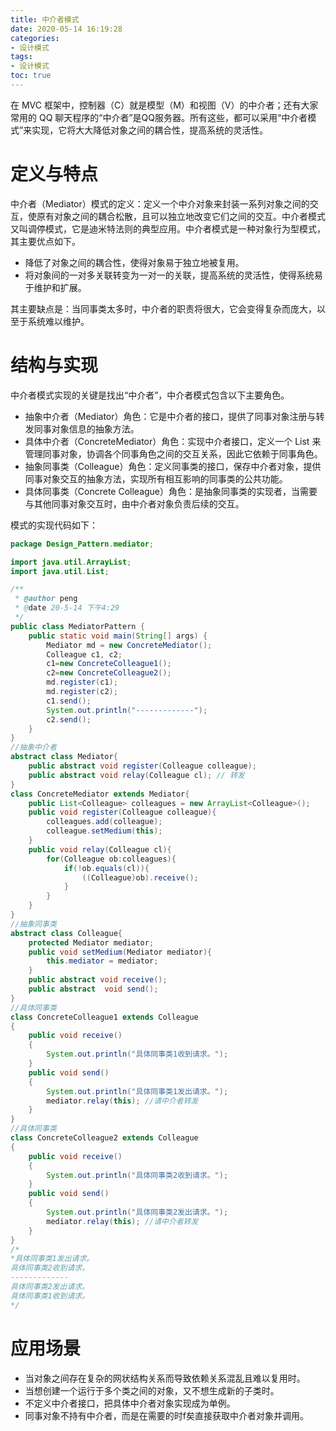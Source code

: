 ```yaml
---
title: 中介者模式
date: 2020-05-14 16:19:28
categories: 
- 设计模式
tags:
- 设计模式
toc: true
---
```

在 MVC 框架中，控制器（C）就是模型（M）和视图（V）的中介者；还有大家常用的 QQ 聊天程序的“中介者”是QQ服务器。所有这些，都可以采用“中介者模式”来实现，它将大大降低对象之间的耦合性，提高系统的灵活性。
# 定义与特点
中介者（Mediator）模式的定义：定义一个中介对象来封装一系列对象之间的交互，使原有对象之间的耦合松散，且可以独立地改变它们之间的交互。中介者模式又叫调停模式，它是迪米特法则的典型应用。中介者模式是一种对象行为型模式，其主要优点如下。
* 降低了对象之间的耦合性，使得对象易于独立地被复用。
* 将对象间的一对多关联转变为一对一的关联，提高系统的灵活性，使得系统易于维护和扩展。

其主要缺点是：当同事类太多时，中介者的职责将很大，它会变得复杂而庞大，以至于系统难以维护。

# 结构与实现
中介者模式实现的关键是找出“中介者”，中介者模式包含以下主要角色。
* 抽象中介者（Mediator）角色：它是中介者的接口，提供了同事对象注册与转发同事对象信息的抽象方法。
* 具体中介者（ConcreteMediator）角色：实现中介者接口，定义一个 List 来管理同事对象，协调各个同事角色之间的交互关系，因此它依赖于同事角色。
* 抽象同事类（Colleague）角色：定义同事类的接口，保存中介者对象，提供同事对象交互的抽象方法，实现所有相互影响的同事类的公共功能。
* 具体同事类（Concrete Colleague）角色：是抽象同事类的实现者，当需要与其他同事对象交互时，由中介者对象负责后续的交互。

模式的实现代码如下：
```java
package Design_Pattern.mediator;

import java.util.ArrayList;
import java.util.List;

/**
 * @author peng
 * @date 20-5-14 下午4:29
 */
public class MediatorPattern {
    public static void main(String[] args) {
        Mediator md = new ConcreteMediator();
        Colleague c1, c2;
        c1=new ConcreteColleague1();
        c2=new ConcreteColleague2();
        md.register(c1);
        md.register(c2);
        c1.send();
        System.out.println("-------------");
        c2.send();
    }
}
//抽象中介者
abstract class Mediator{
    public abstract void register(Colleague colleague);
    public abstract void relay(Colleague cl); // 转发
}
class ConcreteMediator extends Mediator{
    public List<Colleague> colleagues = new ArrayList<Colleague>();
    public void register(Colleague colleague){
        colleagues.add(colleague);
        colleague.setMedium(this);
    }
    public void relay(Colleague cl){
        for(Colleague ob:colleagues){
            if(!ob.equals(cl)){
                ((Colleague)ob).receive();
            }
        }
    }
}
//抽象同事类
abstract class Colleague{
    protected Mediator mediator;
    public void setMedium(Mediator mediator){
        this.mediator = mediator;
    }
    public abstract void receive();
    public abstract  void send();
}
//具体同事类
class ConcreteColleague1 extends Colleague
{
    public void receive()
    {
        System.out.println("具体同事类1收到请求。");
    }
    public void send()
    {
        System.out.println("具体同事类1发出请求。");
        mediator.relay(this); //请中介者转发
    }
}
//具体同事类
class ConcreteColleague2 extends Colleague
{
    public void receive()
    {
        System.out.println("具体同事类2收到请求。");
    }
    public void send()
    {
        System.out.println("具体同事类2发出请求。");
        mediator.relay(this); //请中介者转发
    }
}
/*
*具体同事类1发出请求。
具体同事类2收到请求。
-------------
具体同事类2发出请求。
具体同事类1收到请求。
*/
```
# 应用场景
* 当对象之间存在复杂的网状结构关系而导致依赖关系混乱且难以复用时。
* 当想创建一个运行于多个类之间的对象，又不想生成新的子类时。
* 不定义中介者接口，把具体中介者对象实现成为单例。
* 同事对象不持有中介者，而是在需要的时f矣直接获取中介者对象并调用。